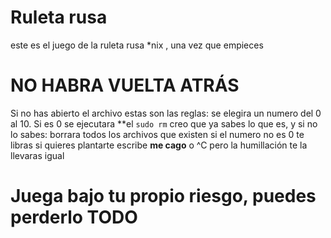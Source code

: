 # Ruleta rusa
 este es el juego de la ruleta rusa *nix , una vez que empieces
 # **NO HABRA VUELTA ATRÁS**
 Si no has abierto el archivo estas son las reglas:
 se elegira un numero del 0 al 10. Si es 0 se ejecutara **el `sudo rm`
 creo que ya sabes lo que es, y si no lo sabes: borrara todos los archivos que existen
 si el numero no es 0 te libras
 si quieres plantarte escribe **me cago** o ^C pero la humillación te la llevaras igual 
 # Juega bajo tu propio riesgo, puedes perderlo **TODO**
